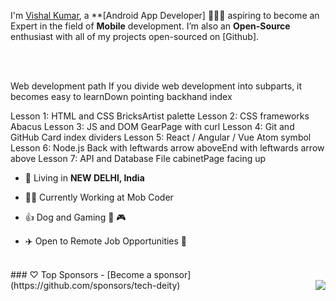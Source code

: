 I'm [Vishal Kumar](https://twitter.com/tech_deity), a **[Android  App Developer] 👨🏻‍💻 aspiring to become an Expert in the field of **Mobile** development. I’m also an **Open-Source** enthusiast with all of my projects open-sourced on [Github].
<br/>
<br/>


<br/>


Web development path 
If you divide web development into subparts, it becomes easy to learnDown pointing backhand index

Lesson 1: HTML and CSS BricksArtist palette
Lesson 2: CSS frameworks Abacus
Lesson 3: JS and DOM GearPage with curl
Lesson 4: Git and GitHub Card index dividers
Lesson 5: React / Angular / Vue Atom symbol
Lesson 6: Node.js Back with leftwards arrow aboveEnd with leftwards arrow above
Lesson 7: API and Database File cabinetPage facing up

- 🗼 Living in **NEW DELHI, India**

- 👨‍💻 Currently Working at Mob Coder
- 👍 Dog and Gaming 🐶 🎮
- ✈️ Open to Remote Job Opportunities 🍻
<br/>
### ♡ Top Sponsors
- [Become a sponsor](https://github.com/sponsors/tech-deity)
<img src="https://komarev.com/ghpvc/?username=wasabeef&color=blue&style=flat-square&label=visitors" align="right" />
